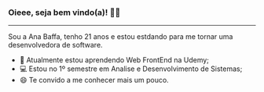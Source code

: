 ### Oieee, seja bem vindo(a)! 👋🏻
<hr>

Sou a Ana Baffa, tenho 21 anos e estou estdando para me tornar uma desenvolvedora de software.

- 🌱 Atualmente estou aprendendo Web FrontEnd na Udemy;
- 💻 Estou no 1º semestre em Analise e Desenvolvimento de Sistemas;
- 😄 Te convido a me conhecer mais um pouco.


